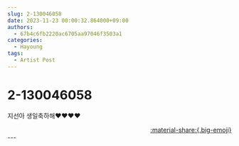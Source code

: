 ```yaml
---
slug: 2-130046058
date: 2023-11-23 00:00:32.864000+09:00
authors:
  - 67b4c6fb2220ac6705aa97046f3503a1
categories:
  - Hayoung
tags:
  - Artist Post
---
```


# 2-130046058

<div class="post-container" markdown="1">
<div class="content-container md-sidebar__scrollwrap" markdown="1">

지선아 생일축하해❤️❤️❤️❤️

</div>
</div>

<div style="text-align: right;" markdown="1">
<a href="https://weverse.io/fromis9/artist/2-130046058" style="text-align: right;">:material-share:{.big-emoji}</a>
</div>
---
